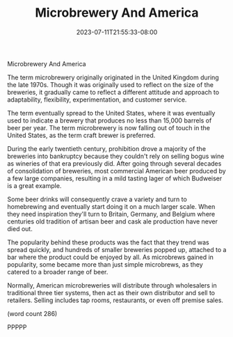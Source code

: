 ﻿---
title: "Microbrewery And America"
date: 2023-07-11T21:55:33-08:00
description: "Microbrews Tips for Web Success"
featured_image: "/images/Microbrews.jpg"
tags: ["Microbrews"]
---

Microbrewery And America

The term microbrewery originally originated in the
United Kingdom during the late 1970s.  Though it
was originally used to reflect on the size of the
breweries, it gradually came to reflect a different
attitude and approach to adaptability, flexibility,
experimentation, and customer service.

The term eventually spread to the United States, 
where it was eventually used to indicate a brewery
that produces no less than 15,000 barrels of beer
per year.  The term microbrewery is now falling
out of touch in the United States, as the term
craft brewer is preferred.

During the early twentieth century, prohibition drove
a majority of the breweries into bankruptcy because
they couldn't rely on selling bogus wine as 
wineries of that era previously did.  After going
through several decades of consolidation of 
breweries, most commercial American beer produced
by a few large companies, resulting in a mild 
tasting lager of which Budweiser is a great example.

Some beer drinks will consequently crave a variety
and turn to homebrewing and eventually start doing
it on a much larger scale.  When they need inspiration
they'll turn to Britain, Germany, and Belgium where
centuries old tradition of artisan beer and cask
ale production have never died out.

The popularity behind these products was the fact
that they trend was spread quickly, and hundreds
of smaller breweries popped up, attached to a bar
where the product could be enjoyed by all.  As
microbrews gained in popularity, some became more
than just simple microbrews, as they catered to a
broader range of beer.

Normally, American microbreweries will distribute
through wholesalers in traditional three tier
systems, then act as their own distributor and 
sell to retailers.  Selling includes tap rooms,
restaurants, or even off premise sales.

(word count 286)

PPPPP
